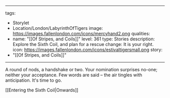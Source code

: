 
---
tags:
  - Storylet
  - Location/London/LabyrinthOfTigers
image: https://images.fallenlondon.com/icons/mercyhand2.png
qualities:
  - name: "[[Of Stripes, and Coils]]"
    level: 361
    type: Stories
    description: Explore the Sixth Coil, and plan for a rescue
    change: It is your right.
    icon: https://images.fallenlondon.com/icons/estivaltigersmall.png
story:
  - "[[Of Stripes, and Coils]]"
---

A round of nods, a handshake or two. Your nomination surprises no-one; neither your acceptance. Few words are said – the air tingles with anticipation. It's time to go.

[[Entering the Sixth Coil|Onwards]]